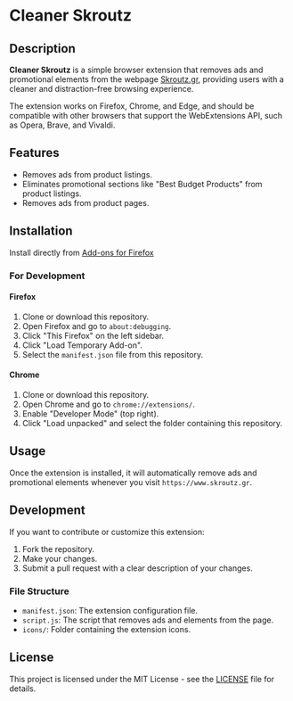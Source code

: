 # Cleaner Skroutz

## Description
**Cleaner Skroutz** is a simple browser extension that removes ads and promotional elements from the webpage [Skroutz.gr](https://www.skroutz.gr), providing users with a cleaner and distraction-free browsing experience.

The extension works on Firefox, Chrome, and Edge, and should be compatible with other browsers that support the WebExtensions API, such as Opera, Brave, and Vivaldi.

## Features
- Removes ads from product listings.
- Eliminates promotional sections like "Best Budget Products" from product listings.
- Removes ads from product pages.

## Installation

Install directly from [Add-ons for Firefox](https://addons.mozilla.org/en-US/firefox/addon/cleaner-skroutz)

### For Development

#### Firefox
1. Clone or download this repository.
2. Open Firefox and go to `about:debugging`.
3. Click "This Firefox" on the left sidebar.
4. Click "Load Temporary Add-on".
5. Select the `manifest.json` file from this repository.

#### Chrome
1. Clone or download this repository.
2. Open Chrome and go to `chrome://extensions/`.
3. Enable "Developer Mode" (top right).
4. Click "Load unpacked" and select the folder containing this repository.

## Usage
Once the extension is installed, it will automatically remove ads and promotional elements whenever you visit `https://www.skroutz.gr`.

## Development
If you want to contribute or customize this extension:

1. Fork the repository.
2. Make your changes.
3. Submit a pull request with a clear description of your changes.

### File Structure
- `manifest.json`: The extension configuration file.
- `script.js`: The script that removes ads and elements from the page.
- `icons/`: Folder containing the extension icons.

## License
This project is licensed under the MIT License - see the [LICENSE](LICENSE) file for details.
